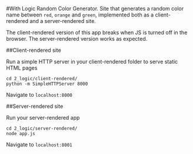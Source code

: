 #With Logic
Random Color Generator. Site that generates a random color name between `red`, `orange` and `green`, implemented both as a client-rendered  and a server-rendered site.

The client-rendered version of this app breaks when JS is turned off in the browser. The server-rendered version works as expected.

##Client-rendered site

Run a simple HTTP server in your client-rendered folder to serve static HTML pages
```
cd 2_logic/client-rendered/
python -m SimpleHTTPServer 8000
```

Navigate to `localhost:8000`


##Server-rendered site

Run your server-rendered app
```
cd 2_logic/server-rendered/
node app.js
```

Navigate to `localhost:8001`
